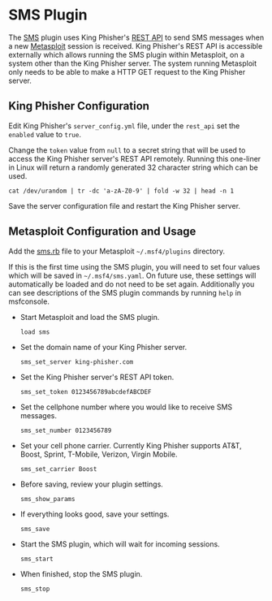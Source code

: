 # SMS Plugin
The [SMS](sms) plugin uses King Phisher's [REST API](rest-api-docs) to send SMS
messages when a new [Metasploit](metasploit) session is received. King Phisher's
REST API is accessible externally which allows running the SMS plugin within
Metasploit, on a system other than the King Phisher server. The system running
Metasploit only needs to be able to make a HTTP GET request to the King Phisher
server.

## King Phisher Configuration
Edit King Phisher's `server_config.yml` file, under the `rest_api` set the
`enabled` value to `true`.

Change the `token` value from `null` to a secret string that will be used to
access the King Phisher server's REST API remotely. Running this one-liner in
Linux will return a randomly generated 32 character string which can be used.

```cat /dev/urandom | tr -dc 'a-zA-Z0-9' | fold -w 32 | head -n 1```

Save the server configuration file and restart the King Phisher server.

## Metasploit Configuration and Usage
Add the [sms.rb](sms) file to your Metasploit `~/.msf4/plugins` directory.

If this is the first time using the SMS plugin, you will need to set four values
which will be saved in `~/.msf4/sms.yaml`. On future use, these settings will
automatically be loaded and do not need to be set again. Additionally you can
see descriptions of the SMS plugin commands by running `help` in msfconsole.

 * Start Metasploit and load the SMS plugin.

   `load sms`

 * Set the domain name of your King Phisher server.

   `sms_set_server king-phisher.com`

 * Set the King Phisher server's REST API token.

   `sms_set_token 0123456789abcdefABCDEF`

 * Set the cellphone number where you would like to receive SMS messages.

   `sms_set_number 0123456789`

 * Set your cell phone carrier. Currently King Phisher supports AT&T, Boost, Sprint, T-Mobile, Verizon, Virgin Mobile.

   `sms_set_carrier Boost`

 * Before saving, review your plugin settings.

   `sms_show_params`

 * If everything looks good, save your settings.

   `sms_save`

 * Start the SMS plugin, which will wait for incoming sessions.

   `sms_start`

 * When finished, stop the SMS plugin.

   `sms_stop`

[metasploit]: https://github.com/rapid7/metasploit-framework
[rest-api-docs]: https://king-phisher.readthedocs.org/en/latest/server_api/rest_api.html?highlight=sms#get--_-api-sms-send
[sms]: ./sms.rb
